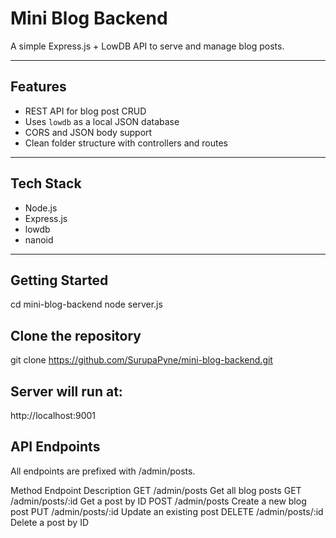 # Mini Blog Backend

A simple Express.js + LowDB API to serve and manage blog posts.

---

## Features

- REST API for blog post CRUD
- Uses `lowdb` as a local JSON database
- CORS and JSON body support
- Clean folder structure with controllers and routes

---

## Tech Stack

- Node.js
- Express.js
- lowdb
- nanoid

---

## Getting Started
cd mini-blog-backend
node server.js

## Clone the repository

git clone https://github.com/SurupaPyne/mini-blog-backend.git

## Server will run at:
http://localhost:9001

## API Endpoints
All endpoints are prefixed with /admin/posts.

Method	Endpoint	Description
GET	/admin/posts	Get all blog posts
GET	/admin/posts/:id	Get a post by ID
POST	/admin/posts	Create a new blog post
PUT	/admin/posts/:id	Update an existing post
DELETE	/admin/posts/:id	Delete a post by ID

